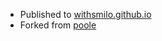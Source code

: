 * Published to [withsmilo.github.io](http://withsmilo.github.io)
* Forked from [poole](https://github.com/poole/poole)

